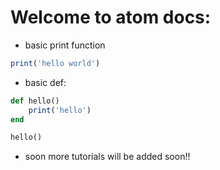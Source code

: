 # Welcome to atom docs:

- basic print function 
```rb
print('hello world')
```

- basic def:
```rb
def hello()
    print('hello')
end

hello()
```

- soon more tutorials will be added soon!!
